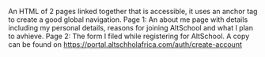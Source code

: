 An HTML of 2 pages linked together that is accessible, it uses an anchor tag to create a good global navigation. 
Page 1: An about me page with details including my personal details, reasons for joining AltSchool and what I plan to avhieve.
Page 2: The form I filed while registering for AltSchool. A copy can be found on https://portal.altschholafrica.com/auth/create-account

